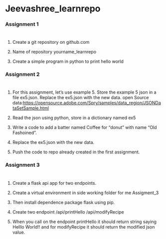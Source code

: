 # Jeevashree_learnrepo

### Assignment 1
#

1. Create a git repository on github.com

2. Name of repository yourname_learnrepo

3. Create a simple program in python to print hello world

### Assignment 2
#

1. For this assignment, let’s use example 5. Store the example 5 json in a file ex5.json.
   Replace the ex5.json with the new data. open Source data:https://opensource.adobe.com/Spry/samples/data_region/JSONDataSetSample.html

2. Read the json using python, store in a dictionary named ex5

3. Write a code to add a batter named Coffee for “donut” with name “Old Fashoined”.

4. Replace the ex5.json with the new data.

5. Push the code to repo already created in the first assignment.

### Assignment 3
#

1. Create a flask api app for two endpoints.

2. Create a virtual environment in side working folder for me Assigment_3

3. Then install dependence package flask using pip.

4. Create two endpoint
         /api/printHello
         /api/modifyRecipe

5. When you call on the endpoint printHello it should return string saying Helllo World!! and for modifyRecipe it should return the modified json value.
